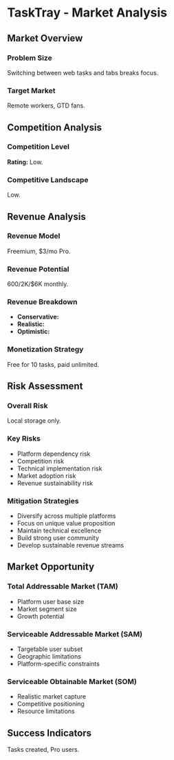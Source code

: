 # TaskTray - Market Analysis

## Market Overview

### Problem Size
Switching between web tasks and tabs breaks focus.

### Target Market
Remote workers, GTD fans.

## Competition Analysis

### Competition Level
**Rating:** Low.

### Competitive Landscape
Low.

## Revenue Analysis

### Revenue Model
Freemium, $3/mo Pro.

### Revenue Potential
$600/$2K/$6K monthly.

### Revenue Breakdown
- **Conservative:** 
- **Realistic:** 
- **Optimistic:** 

### Monetization Strategy
Free for 10 tasks, paid unlimited.

## Risk Assessment

### Overall Risk
Local storage only.

### Key Risks
- Platform dependency risk
- Competition risk
- Technical implementation risk
- Market adoption risk
- Revenue sustainability risk

### Mitigation Strategies
- Diversify across multiple platforms
- Focus on unique value proposition
- Maintain technical excellence
- Build strong user community
- Develop sustainable revenue streams

## Market Opportunity

### Total Addressable Market (TAM)
- Platform user base size
- Market segment size
- Growth potential

### Serviceable Addressable Market (SAM)
- Targetable user subset
- Geographic limitations
- Platform-specific constraints

### Serviceable Obtainable Market (SOM)
- Realistic market capture
- Competitive positioning
- Resource limitations

## Success Indicators
Tasks created, Pro users.
